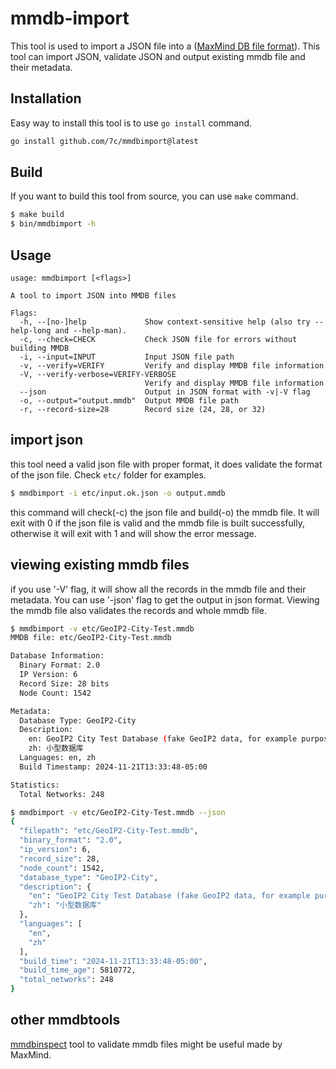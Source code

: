 # mmdb-import 
This tool is used to import a JSON file into a ([MaxMind DB file format](https://github.com/maxmind/MaxMind-DB)). This tool can import JSON, validate JSON and output existing mmdb file and their metadata.

## Installation
Easy way to install this tool is to use `go install` command.
```bash
go install github.com/7c/mmdbimport@latest
```

## Build
If you want to build this tool from source, you can use `make` command.
```bash
$ make build
$ bin/mmdbimport -h
```

## Usage
```
usage: mmdbimport [<flags>]

A tool to import JSON into MMDB files

Flags:
  -h, --[no-]help             Show context-sensitive help (also try --help-long and --help-man).
  -c, --check=CHECK           Check JSON file for errors without building MMDB
  -i, --input=INPUT           Input JSON file path
  -v, --verify=VERIFY         Verify and display MMDB file information
  -V, --verify-verbose=VERIFY-VERBOSE  
                              Verify and display MMDB file information
  --json                      Output in JSON format with -v|-V flag
  -o, --output="output.mmdb"  Output MMDB file path
  -r, --record-size=28        Record size (24, 28, or 32)
```

## import json
this tool need a valid json file with proper format, it does validate the format of the json file. Check `etc/` folder for examples.
```bash
$ mmdbimport -i etc/input.ok.json -o output.mmdb
```

this command will check(-c) the json file and build(-o) the mmdb file. It will exit with 0 if the json file is valid and the mmdb file is built successfully, otherwise it will exit with 1 and will show the error message.

## viewing existing mmdb files
if you use '-V' flag, it will show all the records in the mmdb file and their metadata. You can use '-json' flag to get the output in json format. Viewing the mmdb file also validates the records and whole mmdb file.

```bash
$ mmdbimport -v etc/GeoIP2-City-Test.mmdb
MMDB file: etc/GeoIP2-City-Test.mmdb

Database Information:
  Binary Format: 2.0
  IP Version: 6
  Record Size: 28 bits
  Node Count: 1542

Metadata:
  Database Type: GeoIP2-City
  Description:
    en: GeoIP2 City Test Database (fake GeoIP2 data, for example purposes only)
    zh: 小型数据库
  Languages: en, zh
  Build Timestamp: 2024-11-21T13:33:48-05:00

Statistics:
  Total Networks: 248

$ mmdbimport -v etc/GeoIP2-City-Test.mmdb --json
{
  "filepath": "etc/GeoIP2-City-Test.mmdb",
  "binary_format": "2.0",
  "ip_version": 6,
  "record_size": 28,
  "node_count": 1542,
  "database_type": "GeoIP2-City",
  "description": {
    "en": "GeoIP2 City Test Database (fake GeoIP2 data, for example purposes only)",
    "zh": "小型数据库"
  },
  "languages": [
    "en",
    "zh"
  ],
  "build_time": "2024-11-21T13:33:48-05:00",
  "build_time_age": 5810772,
  "total_networks": 248
}
```

## other mmdbtools
[mmdbinspect](https://github.com/maxmind/mmdbinspect) tool to validate mmdb files might be useful made by MaxMind.
